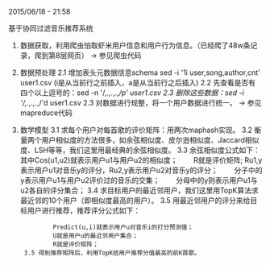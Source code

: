 2015/06/18 - 21:58

基于协同过滤音乐推荐系统

1. 数据获取，利用爬虫怕取虾米用户信息和用户行为信息。（已经爬了48w条记录，爬到第8层网页） → 参见爬虫代码

2. 数据预处理
        2.1 增加表头元数据信息schema
                sed -i '1i user,song,author,cnt' user1.csv (i是从当前行之前插入，a是从当前行之后插入)
        2.2 先查看是否有四个以上逗号的：sed  -n '/,.*,.*,.*,/p' user1.csv
        2.3 删除这些数据：sed  -i '/,.*,.*,.*,/'d user1.csv
        2.3 对数据进行规整，将一个用户数据进行统一。  → 参见mapreduce代码

3. 数学模型
        3.1 求每个用户对每首歌的评价矩阵：用两次maphash实现。
        3.2 衡量两个用户相似度的方法很多，如余弦相似度、皮尔逊相似度、Jaccard相似度、LSH等等，我们这里用最经典的余弦相似度。
        3.3 余弦相似度公式如下：
                其中Cos(u1,u2)就表示用户u1与用户u2的相似度；　　
                R就是评价矩阵; 
                Ru1,y表示用户u1对音乐y的评分，Ru2,y表示用户u2对音乐y的评分；　　
                分子中的y表示用户u1与用户u2评价过的音乐的交集；　　
                分母中的y则表示用户u1与u2各自的评分集合；
        3.4 求目标用户的最近邻用户，我们这里用TopK算法求最近邻的10个用户（即相似度最高的用户）。 
        3.5 用最近邻用户的评分来给目标用户进行推荐，推荐评分公式如下：
                
                Predict(u,i)就表示用户u对音乐i的打分预测值；　　
                U就是用户u的最近邻用户集合；　　
                R就是评价矩阵；
        3.5 得到推荐矩阵后，利用TopK给用户推荐分值最高的前K首歌。
  
